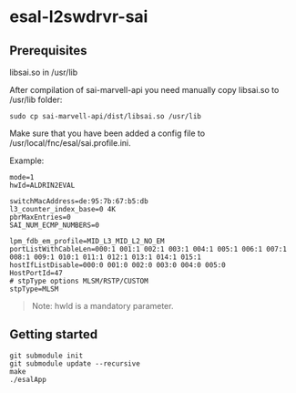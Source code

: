 # esal-l2swdrvr-sai




## Prerequisites
libsai.so in /usr/lib

After compilation of sai-marvell-api you need manually copy libsai.so to /usr/lib folder:
```
sudo cp sai-marvell-api/dist/libsai.so /usr/lib
```

Make sure that you have been added a config file to /usr/local/fnc/esal/sai.profile.ini.  

Example:
```
mode=1
hwId=ALDRIN2EVAL

switchMacAddress=de:95:7b:67:b5:db
l3_counter_index_base=0 4K
pbrMaxEntries=0
SAI_NUM_ECMP_NUMBERS=0

lpm_fdb_em_profile=MID_L3_MID_L2_NO_EM
portListWithCableLen=000:1 001:1 002:1 003:1 004:1 005:1 006:1 007:1 008:1 009:1 010:1 011:1 012:1 013:1 014:1 015:1
hostIfListDisable=000:0 001:0 002:0 003:0 004:0 005:0
HostPortId=47
# stpType options MLSM/RSTP/CUSTOM
stpType=MLSM

```  
> Note: hwId is a mandatory parameter.  

## Getting started

```
git submodule init  
git submodule update --recursive  
make  
./esalApp  
```
